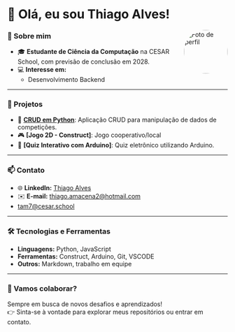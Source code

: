 # 👋 Olá, eu sou Thiago Alves!  

<img align="right" src="https://github.com/thiago1187/thiago1187/blob/main/IMG_3235.HEIC" alt="Foto de perfil" width="100" style="border-radius: 50%;"/>

### 🌟 Sobre mim  
- 🎓 **Estudante de Ciência da Computação** na CESAR School, com previsão de conclusão em 2028.  
- 💻 **Interesse em:**  
  - Desenvolvimento Backend  

---

### 🚀 Projetos  
- 🔗 **[CRUD em Python](https://github.com/Artur-Antunes-1/Projeto-FP)**: Aplicação CRUD para manipulação de dados de competições.  
- 🎮 **[Jogo 2D - Construct]**: Jogo cooperativo/local  
- 🤖 **[Quiz Interativo com Arduino]**: Quiz eletrônico utilizando Arduino.

---

### 📫 Contato  
- 🌐 **LinkedIn:** [Thiago Alves]([https://.com/in/seu-perfil-linkedin](https://www.linkedin.com/in/thiago-alves-computação/))  
- ✉️ **E-mail:** thiago.amacena2@hotmail.com
- tam7@cesar.school 

---

### 🛠️ Tecnologias e Ferramentas  
- **Linguagens:** Python, JavaScript  
- **Ferramentas:** Construct, Arduino, Git, VSCODE  
- **Outros:** Markdown, trabalho em equipe  

---


### 🌟 Vamos colaborar?  
Sempre em busca de novos desafios e aprendizados!  
👉 Sinta-se à vontade para explorar meus repositórios ou entrar em contato.
